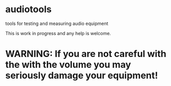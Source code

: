 # audiotools
tools for testing and measuring audio equipment

This is work in progress and any help is welcome.
# WARNING: If you are not careful with the with the volume you may seriously damage your equipment!
